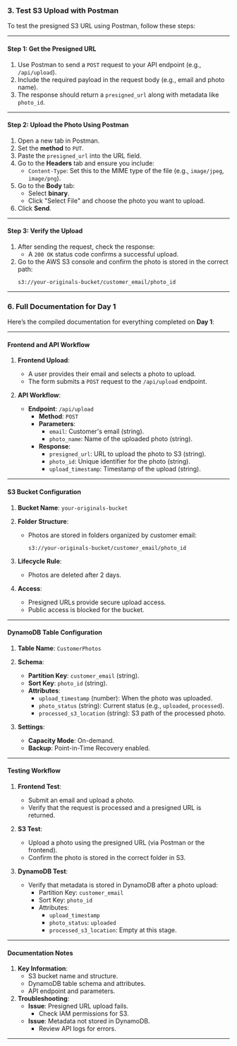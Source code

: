### **3. Test S3 Upload with Postman**

To test the presigned S3 URL using Postman, follow these steps:

---

#### **Step 1: Get the Presigned URL**
1. Use Postman to send a `POST` request to your API endpoint (e.g., `/api/upload`).
2. Include the required payload in the request body (e.g., email and photo name).
3. The response should return a `presigned_url` along with metadata like `photo_id`.

---

#### **Step 2: Upload the Photo Using Postman**
1. Open a new tab in Postman.
2. Set the **method** to `PUT`.
3. Paste the `presigned_url` into the URL field.
4. Go to the **Headers** tab and ensure you include:
   - `Content-Type`: Set this to the MIME type of the file (e.g., `image/jpeg`, `image/png`).
5. Go to the **Body** tab:
   - Select **binary**.
   - Click "Select File" and choose the photo you want to upload.
6. Click **Send**.

---

#### **Step 3: Verify the Upload**
1. After sending the request, check the response:
   - A `200 OK` status code confirms a successful upload.
2. Go to the AWS S3 console and confirm the photo is stored in the correct path:
   ```
   s3://your-originals-bucket/customer_email/photo_id
   ```

---

### **6. Full Documentation for Day 1**

Here’s the compiled documentation for everything completed on **Day 1**:

---

#### **Frontend and API Workflow**
1. **Frontend Upload**:
   - A user provides their email and selects a photo to upload.
   - The form submits a `POST` request to the `/api/upload` endpoint.

2. **API Workflow**:
   - **Endpoint**: `/api/upload`
     - **Method**: `POST`
     - **Parameters**:
       - `email`: Customer's email (string).
       - `photo_name`: Name of the uploaded photo (string).
     - **Response**:
       - `presigned_url`: URL to upload the photo to S3 (string).
       - `photo_id`: Unique identifier for the photo (string).
       - `upload_timestamp`: Timestamp of the upload (string).

---

#### **S3 Bucket Configuration**
1. **Bucket Name**: `your-originals-bucket`
2. **Folder Structure**:
   - Photos are stored in folders organized by customer email:
     ```
     s3://your-originals-bucket/customer_email/photo_id
     ```
3. **Lifecycle Rule**:
   - Photos are deleted after 2 days.

4. **Access**:
   - Presigned URLs provide secure upload access.
   - Public access is blocked for the bucket.

---

#### **DynamoDB Table Configuration**
1. **Table Name**: `CustomerPhotos`
2. **Schema**:
   - **Partition Key**: `customer_email` (string).
   - **Sort Key**: `photo_id` (string).
   - **Attributes**:
     - `upload_timestamp` (number): When the photo was uploaded.
     - `photo_status` (string): Current status (e.g., `uploaded`, `processed`).
     - `processed_s3_location` (string): S3 path of the processed photo.

3. **Settings**:
   - **Capacity Mode**: On-demand.
   - **Backup**: Point-in-Time Recovery enabled.

---

#### **Testing Workflow**
1. **Frontend Test**:
   - Submit an email and upload a photo.
   - Verify that the request is processed and a presigned URL is returned.

2. **S3 Test**:
   - Upload a photo using the presigned URL (via Postman or the frontend).
   - Confirm the photo is stored in the correct folder in S3.

3. **DynamoDB Test**:
   - Verify that metadata is stored in DynamoDB after a photo upload:
     - Partition Key: `customer_email`
     - Sort Key: `photo_id`
     - Attributes:
       - `upload_timestamp`
       - `photo_status`: `uploaded`
       - `processed_s3_location`: Empty at this stage.

---

#### **Documentation Notes**
1. **Key Information**:
   - S3 bucket name and structure.
   - DynamoDB table schema and attributes.
   - API endpoint and parameters.
2. **Troubleshooting**:
   - **Issue**: Presigned URL upload fails.
     - Check IAM permissions for S3.
   - **Issue**: Metadata not stored in DynamoDB.
     - Review API logs for errors.

---